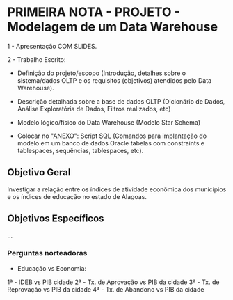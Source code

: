 # PRIMEIRA NOTA - PROJETO - Modelagem de um Data Warehouse

1 - Apresentação COM SLIDES.

2 - Trabalho Escrito:

- Definição do projeto/escopo (Introdução, detalhes sobre o sistema/dados OLTP e os requisitos (objetivos) atendidos pelo Data Warehouse).

- Descrição detalhada sobre a base de dados OLTP (Dicionário de Dados,  Análise Exploratória de Dados, Filtros realizados, etc)

- Modelo lógico/físico do Data Warehouse (Modelo Star Schema)

- Colocar no "ANEXO": Script SQL (Comandos para implantação do modelo em um banco de dados Oracle
tabelas com constraints e tablespaces, sequências, tablespaces, etc).

## Objetivo Geral

Investigar a relação entre os índices de atividade econômica dos municípios e os índices de educação no estado de Alagoas.

## Objetivos Específicos

...

### Perguntas norteadoras

- Educação vs Economia:

1ª - IDEB vs PIB cidade
2ª - Tx. de Aprovação vs PIB da cidade
3ª - Tx. de Reprovação vs PIB da cidade
4ª - Tx. de Abandono vs PIB da cidade
